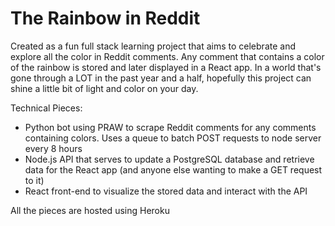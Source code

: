 # The Rainbow in Reddit
Created as a fun full stack learning project that aims to celebrate and explore all the color in Reddit comments. Any comment that contains a color of the rainbow is stored and later displayed in a React app. In a world that's gone through a LOT in the past year and a half, hopefully this project can shine a little bit of light and color on your day.

Technical Pieces:
- Python bot using PRAW to scrape Reddit comments for any comments containing colors. Uses a queue to batch POST requests to node server every 8 hours
- Node.js API that serves to update a PostgreSQL database and retrieve data for the React app (and anyone else wanting to make a GET request to it)
- React front-end to visualize the stored data and interact with the API

All the pieces are hosted using Heroku
